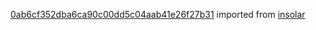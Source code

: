 [0ab6cf352dba6ca90c00dd5c04aab41e26f27b31](https://github.com/insolar/insolar/commit/0ab6cf352dba6ca90c00dd5c04aab41e26f27b31) imported from [insolar](https://github.com/insolar/insolar)
